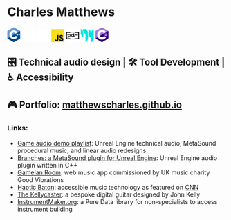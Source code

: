 # Charles Matthews
<span><img src="ISO_C++_Logo.svg" alt="C++ Logo" width="30px"></span>
<span><img src="unreal-engine-svgrepo-com.svg" width="30px" alt="Unreal Engine logo"></span>
<span><img src="wwise_logo_icon_249154.svg" width="30px" alt="Wwise logo"></span>
<span><img src="Unofficial_JavaScript_logo_2.svg" width="30px" alt="JavaScript logo"></span>
<span><img src="Pure_Data_logo.svg" width="30px" height="30px" alt="pure data logo"></span>
<span><img src="Cycling_74_logo.svg" alt="Max MSP logo" height="30px" width="30px"></span>
<span><img src="Logo_C_sharp.svg" alt="C sharp Logo" width="30px"></span>

## 🎛️ Technical audio design | 🛠️ Tool Development | ♿️ Accessibility

## 🎮 **Portfolio: [matthewscharles.github.io](https://matthewscharles.github.io/)**

### Links:

- [Game audio demo playlist](https://www.youtube.com/playlist?list=PLIKWa1FaZD5y24pnfeUiXkJ6GzWY5KAUE): Unreal Engine technical audio, MetaSound procedural music, and linear audio redesigns
- [Branches: a MetaSound plugin for Unreal Engine](https://github.com/matthewscharles/metasound-plugins/): Unreal Engine audio plugin written in C++
- [Gamelan Room](https://www.good-vibrations.org.uk/gamelan-room/): web music app commissioned by UK music charity Good Vibrations
- [Haptic Baton](https://www.humaninstruments.co.uk/haptic-baton): accessible music technology as featured on [CNN](https://www.youtube.com/watch?v=GPajyVGw82s)
- [The Kellycaster](https://www.drakemusic.org/technology/instruments-projects/the-kellycaster/): a bespoke digital guitar designed by John Kelly
- [InstrumentMaker.org](https://instrumentmaker.org): a Pure Data library for non-specialists to access instrument building
